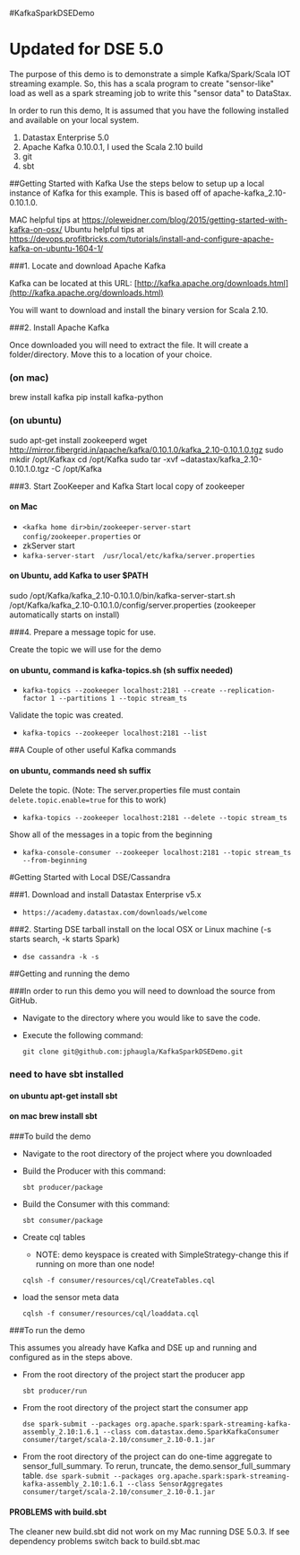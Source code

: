 #KafkaSparkDSEDemo
#  Updated for DSE 5.0

The purpose of this demo is to demonstrate a simple Kafka/Spark/Scala IOT streaming example.  So, this has a scala program to create "sensor-like" load as well as a spark streaming job to write this "sensor data" to DataStax.

In order to run this demo, It is assumed that you have the following installed and available on your local system.

  1. Datastax Enterprise 5.0
  2. Apache Kafka 0.10.0.1, I used the Scala 2.10 build
  3. git
  4. sbt

##Getting Started with Kafka
Use the steps below to setup up a local instance of Kafka for this example. This is based off of apache-kafka_2.10-0.10.1.0.

MAC helpful tips at https://oleweidner.com/blog/2015/getting-started-with-kafka-on-osx/ 
Ubuntu helpful tips at https://devops.profitbricks.com/tutorials/install-and-configure-apache-kafka-on-ubuntu-1604-1/ 

###1. Locate and download Apache Kafka

Kafka can be located at this URL: [http://kafka.apache.org/downloads.html](http://kafka.apache.org/downloads.html)

You will want to download and install the binary version for Scala 2.10.


###2. Install Apache Kafka

Once downloaded you will need to extract the file. It will create a folder/directory. Move this to a location of your choice.

### (on mac)
brew install kafka 
pip install kafka-python 
### (on ubuntu)
sudo apt-get install zookeeperd
wget http://mirror.fibergrid.in/apache/kafka/0.10.1.0/kafka_2.10-0.10.1.0.tgz sudo mkdir /opt/Kafkax
cd /opt/Kafka
sudo tar -xvf ~datastax/kafka_2.10-0.10.1.0.tgz -C /opt/Kafka

###3. Start ZooKeeper and Kafka
Start local copy of zookeeper

####  on Mac
  * `<kafka home dir>bin/zookeeper-server-start config/zookeeper.properties`
or 
  * zkServer start
  * `kafka-server-start  /usr/local/etc/kafka/server.properties`

####  on Ubuntu, add Kafka to user $PATH
sudo /opt/Kafka/kafka_2.10-0.10.1.0/bin/kafka-server-start.sh /opt/Kafka/kafka_2.10-0.10.1.0/config/server.properties
(zookeeper automatically starts on install)

###4. Prepare a message topic for use.

Create the topic we will use for the demo

####  on ubuntu, command is kafka-topics.sh (sh suffix needed)
  * `kafka-topics --zookeeper localhost:2181 --create --replication-factor 1 --partitions 1 --topic stream_ts`

Validate the topic was created. 

  * `kafka-topics --zookeeper localhost:2181 --list`
  
##A Couple of other useful Kafka commands
####  on ubuntu, commands need sh suffix 

Delete the topic. (Note: The server.properties file must contain `delete.topic.enable=true` for this to work)

  * `kafka-topics --zookeeper localhost:2181 --delete --topic stream_ts`
  
Show all of the messages in a topic from the beginning

  * `kafka-console-consumer --zookeeper localhost:2181 --topic stream_ts --from-beginning`
  
#Getting Started with Local DSE/Cassandra

###1. Download and install Datastax Enterprise v5.x

  * `https://academy.datastax.com/downloads/welcome`

###2. Starting DSE tarball install on the local OSX or Linux machine (-s starts search, -k starts Spark)

  * `dse cassandra -k -s` 
  
##Getting and running the demo

###In order to run this demo you will need to download the source from GitHub.

  * Navigate to the directory where you would like to save the code.
  * Execute the following command:
  
  
       `git clone git@github.com:jphaugla/KafkaSparkDSEDemo.git`
  
###  need to have sbt installed
#### on ubuntu apt-get install sbt
#### on mac brew install sbt
###To build the demo

  * Navigate to the root directory of the project where you downloaded
  * Build the Producer with this command:
  
    `sbt producer/package`
      
  * Build the Consumer with this command:
  
    `sbt consumer/package`

  * Create cql tables
     *  NOTE:  demo keyspace is created with SimpleStrategy-change this if running on more than one node!

    `cqlsh -f consumer/resources/cql/CreateTables.cql`
  
  * load the sensor meta data
   
    `cqlsh -f consumer/resources/cql/loaddata.cql`

###To run the demo

This assumes you already have Kafka and DSE up and running and configured as in the steps above.

  * From the root directory of the project start the producer app
  
    `sbt producer/run`
    
  
  * From the root directory of the project start the consumer app
  
    `dse spark-submit --packages org.apache.spark:spark-streaming-kafka-assembly_2.10:1.6.1 --class com.datastax.demo.SparkKafkaConsumer consumer/target/scala-2.10/consumer_2.10-0.1.jar`
  
  *  From the root directory of the project can do one-time aggregate to sensor_full_summary.  To rerun, truncate, the demo.sensor_full_summary table.
    `dse spark-submit --packages org.apache.spark:spark-streaming-kafka-assembly_2.10:1.6.1 --class SensorAggregates consumer/target/scala-2.10/consumer_2.10-0.1.jar`

####  PROBLEMS with build.sbt
The cleaner new build.sbt did not work on my Mac running DSE 5.0.3.  If see dependency problems switch back to build.sbt.mac
